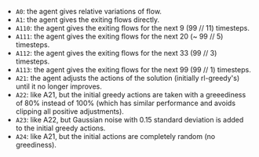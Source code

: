 - `A0`: the agent gives relative variations of flow.
- `A1`: the agent gives the exiting flows directly.
- `A110`: the agent gives the exiting flows for the next 9 (99 // 11) timesteps.
- `A111`: the agent gives the exiting flows for the next 20 (~ 99 // 5) timesteps.
- `A112`: the agent gives the exiting flows for the next 33 (99 // 3) timesteps.
- `A113`: the agent gives the exiting flows for the next 99 (99 // 1) timesteps.
- `A21`: the agent adjusts the actions of the solution (initially rl-greedy's) until it no longer improves.
- `A22`: like A21, but the initial greedy actions are taken with a greeediness of 80% instead of 100%
(which has similar performance and avoids clipping all positive adjustments).
- `A23`: like A22, but Gaussian noise with 0.15 standard deviation is added to the initial greedy actions.
- `A24`: like A21, but the initial actions are completely random (no greediness).